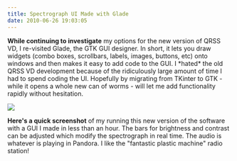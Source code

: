 ```yaml
---
title: Spectrograph UI Made with Glade
date: 2010-06-26 19:03:05
---
```




__While continuing to investigate__ my options for the new version of QRSS VD, I re-visited Glade, the GTK GUI designer. In short, it lets you draw widgets (combo boxes, scrollbars, labels, images, buttons, etc) onto windows and then makes it easy to add code to the GUI. I \*hated\* the old QRSS VD development because of the ridiculously large amount of time I had to spend coding the UI. Hopefully by migrating from TKinter to GTK - while it opens a whole new can of worms - will let me add functionality rapidly without hesitation.

<div class="text-center img-border">

![](https://swharden.com/static/2010/06/26/glade_python_improving.png)

</div>

__Here's a quick screenshot__ of my running this new version of the software with a GUI I made in less than an hour. The bars for brightness and contrast can be adjusted which modify the spectrograph in real time. The audio is whatever is playing in Pandora. I like the "fantastic plastic machine" radio station!


